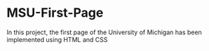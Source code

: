 # MSU-First-Page
In this project, the first page of the University of Michigan has been implemented using HTML and CSS
